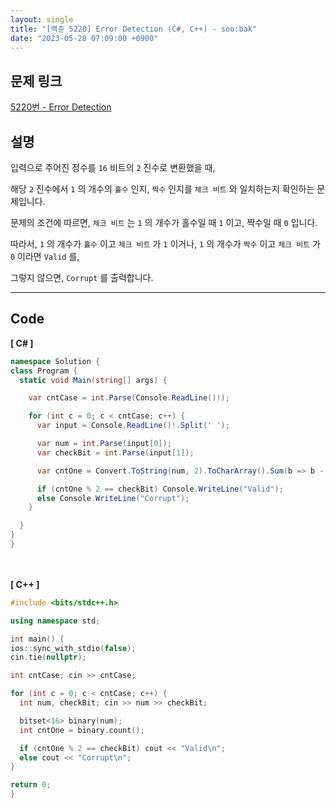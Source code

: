 ```yaml
---
layout: single
title: "[백준 5220] Error Detection (C#, C++) - soo:bak"
date: "2023-05-28 07:09:00 +0900"
---
```


## 문제 링크
  [5220번 - Error Detection](https://www.acmicpc.net/problem/5220)

## 설명
입력으로 주어진 정수를 `16` 비트의 `2` 진수로 변환했을 때,<br>

해당 `2` 진수에서 `1` 의 개수의 `홀수` 인지, `짝수` 인지를 `체크 비트` 와 일치하는지 확인하는 문제입니다. <br>

문제의 조건에 따르면, `체크 비트` 는 `1` 의 개수가 홀수일 때 `1` 이고, 짝수일 때 `0` 입니다. <br>

따라서, `1` 의 개수가 `홀수` 이고 `체크 비트` 가 `1` 이거나, `1` 의 개수가 `짝수` 이고 `체크 비트` 가 `0` 이라면 `Valid` 를, <br>

그렇지 않으면, `Corrupt` 를 출력합니다. <br>

- - -

## Code
<b>[ C# ] </b>
<br>

  ```c#
namespace Solution {
  class Program {
    static void Main(string[] args) {

      var cntCase = int.Parse(Console.ReadLine()!);

      for (int c = 0; c < cntCase; c++) {
        var input = Console.ReadLine()!.Split(' ');

        var num = int.Parse(input[0]);
        var checkBit = int.Parse(input[1]);

        var cntOne = Convert.ToString(num, 2).ToCharArray().Sum(b => b - '0');

        if (cntOne % 2 == checkBit) Console.WriteLine("Valid");
        else Console.WriteLine("Corrupt");
      }

    }
  }
}
  ```
<br><br>
<b>[ C++ ] </b>
<br>

  ```c++
#include <bits/stdc++.h>

using namespace std;

int main() {
  ios::sync_with_stdio(false);
  cin.tie(nullptr);

  int cntCase; cin >> cntCase;

  for (int c = 0; c < cntCase; c++) {
    int num, checkBit; cin >> num >> checkBit;

    bitset<16> binary(num);
    int cntOne = binary.count();

    if (cntOne % 2 == checkBit) cout << "Valid\n";
    else cout << "Corrupt\n";
  }

  return 0;
}
  ```
